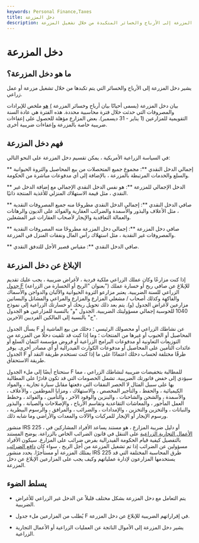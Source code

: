 ```yaml
---
keywords: Personal Finance,Taxes
title: دخل المزرعة
description: يشير دخل المزرعة إلى الأرباح والخسائر المتكبدة من خلال تشغيل المزرعة.
---
```


# دخل المزرعة
## ما هو دخل المزرعة؟

يشير دخل المزرعة إلى الأرباح والخسائر التي يتم تكبدها من خلال تشغيل مزرعة أو عمل زراعي.

بيان دخل المزرعة (يسمى أحيانًا بيان أرباح وخسائر المزرعة [)](/plstatement) [هو](/plstatement) ملخص للإيرادات والمصروفات التي حدثت خلال فترة محاسبية محددة. هذه الفترة هي عادة السنة التقويمية للمزارعين (1 يناير - 31 ديسمبر). بعض المزارع مؤهلة للحصول على إعفاءات ضريبية خاصة بالمزرعة وإعفاءات ضريبية أخرى.

## فهم دخل المزرعة

في السياسة الزراعية الأمريكية ، يمكن تقسيم دخل المزرعة على النحو التالي:

** إجمالي الدخل النقدي **: مجموع جميع المتحصلات من بيع المحاصيل والثروة الحيوانية والسلع والخدمات المرتبطة بالمزرعة ، بالإضافة إلى أي مدفوعات مباشرة من الحكومة.

** الدخل الإجمالي للمزرعة **: هو نفس الدخل النقدي الإجمالي مع إضافة الدخل غير النقدي ، مثل قيمة الاستهلاك المنزلي للأغذية المنتجة ذاتيًا.

** صافي الدخل النقدي **: إجمالي الدخل النقدي مطروحًا منه جميع المصروفات النقدية ، مثل الأعلاف والبذور والأسمدة والضرائب العقارية والفوائد على الديون والرهانات والعمالة التعاقدية والإيجار لأصحاب العقارات غير المشغلين.

** صافي دخل المزرعة **: إجمالي دخل المزرعة مطروحًا منه المصروفات النقدية والمصروفات غير النقدية ، مثل استهلاك رأس المال ونفقات المنزل في المزرعة.

** صافي الدخل النقدي **: مقياس قصير الأجل للتدفق النقدي.

## الإبلاغ عن دخل المزرعة

إذا كنت مزارعًا وكان عملك الزراعي ملكية فردية ، لأغراض ضريبية ، يجب عليك تقديم [جدول F](/schedule-f) (بعنوان "الربح أو الخسارة من الزراعة") للإبلاغ عن صافي ربح أو خسارة عملك الزراعي للسنة الضريبية. يعتبر مزارعو الثروة الحيوانية والألبان والدواجن والأسماك والفاكهة وكذلك أصحاب / مشغلي المزارع والمزارع والمراعي والمشاتل والبساتين مزارعين لأغراض الجدول (و). يتم بعد ذلك تحويل ربحك أو خسارتك الزراعية إلى نموذج 1040 للحوسبة إجمالي مسؤوليتك الضريبية. الجدول "و" بالنسبة للمزارعين هو الجدول "ج" بالنسبة إلى المالكين الفرديين الآخرين.

يسأل الجدول F عن نشاطك الزراعي أو محصولك الرئيسي ؛ دخلك من بيع الماشية أو المحاصيل أو الحبوب أو غيرها من المنتجات ؛ وما إذا كنت قد تلقيت دخلًا من المزرعة من التوزيعات التعاونية أو مدفوعات البرامج الزراعية أو قروض مؤسسة ائتمان السلع أو عائدات التأمين على المحاصيل أو مدفوعات الكوارث الفيدرالية أو أي مصادر أخرى. يوفر الجدول F طرقًا مختلفة لحساب دخلك اعتمادًا على ما إذا كنت تستخدم طريقة النقد أو طريقة الاستحقاق.

ستحتاج أيضًا إلى ملء الجدول F للمطالبة بتخفيضات ضريبية لنشاطك الزراعي ، مما سيؤدي إلى خفض فاتورتك الضريبية. تشمل الخصومات التي قد تكون قادرًا على المطالبة بها على سبيل المثال لا الحصر النفقات التي دفعتها مقابل سيارة تجارية ، والمواد الكيميائية ، والحفظ ، والتأجير المخصص ، والاستهلاك ، ومزايا الموظفين ، والأعلاف ، والأسمدة ، والشحن والشاحنات ، والبنزين والوقود الآخر ، والتأمين ، والفوائد ، وخطط العمل المأجور ، والمعاشات التقاعدية وتقاسم الأرباح ، والإصلاحات والصيانة ، والبذور والنباتات ، والتخزين والتخزين ، والإمدادات ، والضرائب ، والمرافق ، والرسوم البيطرية ، ورسوم الإيجار أو الإيجار للمركبات والآلات والمعدات والأراضي وما شابه ذلك.

منشور IRS 225 ، أو دليل ضريبة المزارع ، هو مستند يساعد الأفراد المشاركين في [الأعمال التجارية الزراعية](/agribusiness) على التنقل في قانون الضرائب الخاص بالزراعة. يوضح المستند بالتفصيل كيفية قيام الحكومة الفيدرالية بفرض ضرائب على المزارع. سيكون الأفراد مسؤولين عن الضرائب إذا تم تشغيل المزرعة من أجل الربح ، سواء كان [دافع الضرائب](/taxpayer) يمتلك المزرعة أو مستأجرًا. يحدد منشور IRS 225 طرق المحاسبة المختلفة التي قد يستخدمها المزارعون لإدارة عملياتهم وكيف يجب على المزارعين الإبلاغ عن دخل المزرعة.

## يسلط الضوء

- يتم التعامل مع دخل المزرعة بشكل مختلف قليلاً عن الدخل غير الزراعي للأغراض الضريبية.

- يُطلب من المزارعين ملء جدول F في إقراراتهم الضريبية للإبلاغ عن دخل المزرعة.

- يشير دخل المزرعة إلى الأموال الناتجة عن العمليات الزراعية أو الأعمال التجارية الزراعية.

